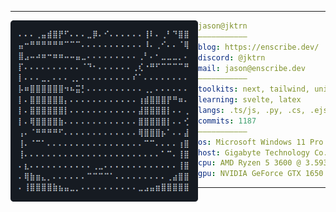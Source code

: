 <hr>

<img align="left" src="ascii.png" width="300" /> 

```yaml
jason@jktrn
———————————
blog: https://enscribe.dev/
discord: @jktrn
mail: jason@enscribe.dev
———————————
toolkits: next, tailwind, unity, hexo
learning: svelte, latex
langs: .ts/js, .py, .cs, .ejs/.styl
commits: 1187
———————————
os: Microsoft Windows 11 Pro x64 v10.0.22621
host: Gigabyte Technology Co., Ltd. B550M DS3H
cpu: AMD Ryzen 5 3600 @ 3.593GHz
gpu: NVIDIA GeForce GTX 1650 SUPER
```

<hr>
